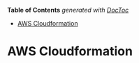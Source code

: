 <!-- START doctoc generated TOC please keep comment here to allow auto update -->
<!-- DON'T EDIT THIS SECTION, INSTEAD RE-RUN doctoc TO UPDATE -->
**Table of Contents**  *generated with [DocToc](https://github.com/thlorenz/doctoc)*

- [AWS Cloudformation](#aws-cloudformation)

<!-- END doctoc generated TOC please keep comment here to allow auto update -->

# AWS Cloudformation